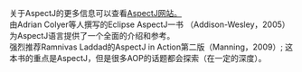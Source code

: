 关于AspectJ的更多信息可以查看[AspectJ网站。](https://www.eclipse.org/aspectj/)  
由Adrian Colyer等人撰写的Eclipse AspectJ一书 （Addison-Wesley，2005）为AspectJ语言提供了一个全面的介绍和参考。  
强烈推荐Ramnivas Laddad的AspectJ in Action第二版（Manning，2009）; 这本书的重点是AspectJ，但是很多AOP的话题都会探索（在一定的深度）。
